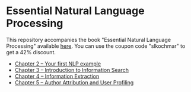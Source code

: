 # Essential Natural Language Processing

This repository accompanies the book "Essential Natural Language Processing" available [here](https://www.manning.com/books/essential-natural-language-processing). You can use the coupon code "slkochmar" to get a 42% discount.

- [Chapter 2 – Your first NLP example](https://github.com/ekochmar/Essential-NLP/blob/master/Chapter2.ipynb)
- [Chapter 3 – Introduction to Information Search](https://github.com/ekochmar/Essential-NLP/blob/master/Chapter3.ipynb)
- [Chapter 4 – Information Extraction](https://github.com/ekochmar/Essential-NLP/blob/master/Chapter4.ipynb)
- [Chapter 5 – Author Attribution and User Profiling](https://github.com/ekochmar/Essential-NLP/blob/master/Chapter5.ipynb)
